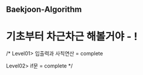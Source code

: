 ## Baekjoon-Algorithm

<html>
  <body>
    <h1> 기초부터 차근차근 해볼거야 - ! </h1>
  </body>
</html>
/*
Level01> 입출력과 사칙연산 = complete
  
Level02> if문 = complete
*/
